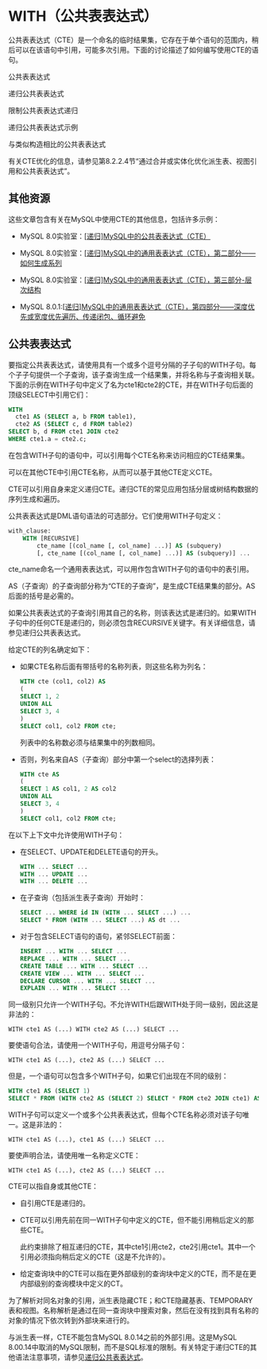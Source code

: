 # WITH（公共表表达式）

公共表表达式（CTE）是一个命名的临时结果集，它存在于单个语句的范围内，稍后可以在该语句中引用，可能多次引用。下面的讨论描述了如何编写使用CTE的语句。

公共表表达式

递归公共表表达式

限制公共表表达式递归

递归公共表表达式示例

与类似构造相比的公共表表达式

有关CTE优化的信息，请参见第8.2.2.4节“通过合并或实体化优化派生表、视图引用和公共表表达式”。

## 其他资源

这些文章包含有关在MySQL中使用CTE的其他信息，包括许多示例：

- MySQL 8.0实验室：[[递归]MySQL中的公共表表达式（CTE）](https://dev.mysql.com/blog-archive/mysql-8-0-labs-recursive-common-table-expressions-in-mysql-ctes/)

- MySQL 8.0实验室：[[递归]MySQL中的通用表表达式（CTE），第二部分——如何生成系列](https://dev.mysql.com/blog-archive/mysql-8-0-labs-recursive-common-table-expressions-in-mysql-ctes-part-two-how-to-generate-series/)

- MySQL 8.0实验室：[[递归]MySQL中的通用表表达式（CTE），第三部分-层次结构](https://dev.mysql.com/blog-archive/mysql-8-0-labs-recursive-common-table-expressions-in-mysql-ctes-part-three-hierarchies/)

- MySQL 8.0.1:[[递归]MySQL中的通用表表达式（CTE），第四部分——深度优先或宽度优先遍历、传递闭包、循环避免](https://dev.mysql.com/blog-archive/mysql-8-0-1-recursive-common-table-expressions-in-mysql-ctes-part-four-depth-first-or-breadth-first-traversal-transitive-closure-cycle-avoidance/)

## 公共表表达式

要指定公共表表达式，请使用具有一个或多个逗号分隔的子子句的WITH子句。每个子子句提供一个子查询，该子查询生成一个结果集，并将名称与子查询相关联。下面的示例在WITH子句中定义了名为cte1和cte2的CTE，并在WITH子句后面的顶级SELECT中引用它们：

```sql
WITH
  cte1 AS (SELECT a, b FROM table1),
  cte2 AS (SELECT c, d FROM table2)
SELECT b, d FROM cte1 JOIN cte2
WHERE cte1.a = cte2.c;
```

在包含WITH子句的语句中，可以引用每个CTE名称来访问相应的CTE结果集。

可以在其他CTE中引用CTE名称，从而可以基于其他CTE定义CTE。

CTE可以引用自身来定义递归CTE。递归CTE的常见应用包括分层或树结构数据的序列生成和遍历。

公共表表达式是DML语句语法的可选部分。它们使用WITH子句定义：

```sql
with_clause:
    WITH [RECURSIVE]
        cte_name [(col_name [, col_name] ...)] AS (subquery)
        [, cte_name [(col_name [, col_name] ...)] AS (subquery)] ...
```

cte_name命名一个通用表表达式，可以用作包含WITH子句的语句中的表引用。

AS（子查询）的子查询部分称为“CTE的子查询”，是生成CTE结果集的部分。AS后面的括号是必需的。

如果公共表表达式的子查询引用其自己的名称，则该表达式是递归的。如果WITH子句中的任何CTE是递归的，则必须包含RECURSIVE关键字。有关详细信息，请参见递归公共表表达式。

给定CTE的列名确定如下：

- 如果CTE名称后面有带括号的名称列表，则这些名称为列名：

    ```sql
    WITH cte (col1, col2) AS
    (
    SELECT 1, 2
    UNION ALL
    SELECT 3, 4
    )
    SELECT col1, col2 FROM cte;
    ```

  列表中的名称数必须与结果集中的列数相同。

- 否则，列名来自AS（子查询）部分中第一个select的选择列表：

    ```sql
    WITH cte AS
    (
    SELECT 1 AS col1, 2 AS col2
    UNION ALL
    SELECT 3, 4
    )
    SELECT col1, col2 FROM cte;
    ```

在以下上下文中允许使用WITH子句：

- 在SELECT、UPDATE和DELETE语句的开头。

    ```sql
    WITH ... SELECT ...
    WITH ... UPDATE ...
    WITH ... DELETE ...
    ```

- 在子查询（包括派生表子查询）开始时：

    ```sql
    SELECT ... WHERE id IN (WITH ... SELECT ...) ...
    SELECT * FROM (WITH ... SELECT ...) AS dt ...
    ```

- 对于包含SELECT语句的语句，紧邻SELECT前面：

    ```sql
    INSERT ... WITH ... SELECT ...
    REPLACE ... WITH ... SELECT ...
    CREATE TABLE ... WITH ... SELECT ...
    CREATE VIEW ... WITH ... SELECT ...
    DECLARE CURSOR ... WITH ... SELECT ...
    EXPLAIN ... WITH ... SELECT ...
    ```

同一级别只允许一个WITH子句。不允许WITH后跟WITH处于同一级别，因此这是非法的：

`WITH cte1 AS (...) WITH cte2 AS (...) SELECT ...`

要使语句合法，请使用一个WITH子句，用逗号分隔子句：

`WITH cte1 AS (...), cte2 AS (...) SELECT ...`

但是，一个语句可以包含多个WITH子句，如果它们出现在不同的级别：

```sql
WITH cte1 AS (SELECT 1)
SELECT * FROM (WITH cte2 AS (SELECT 2) SELECT * FROM cte2 JOIN cte1) AS dt;
```

WITH子句可以定义一个或多个公共表表达式，但每个CTE名称必须对该子句唯一。这是非法的：

`WITH cte1 AS (...), cte1 AS (...) SELECT ...`

要使声明合法，请使用唯一名称定义CTE：

`WITH cte1 AS (...), cte2 AS (...) SELECT ...`

CTE可以指自身或其他CTE：

- 自引用CTE是递归的。

- CTE可以引用先前在同一WITH子句中定义的CTE，但不能引用稍后定义的那些CTE。

  此约束排除了相互递归的CTE，其中cte1引用cte2，cte2引用cte1。其中一个引用必须指向稍后定义的CTE（这是不允许的）。

- 给定查询块中的CTE可以指在更外部级别的查询块中定义的CTE，而不是在更内部级别的查询模块中定义的CT。

为了解析对同名对象的引用，派生表隐藏CTE；和CTE隐藏基表、TEMPORARY表和视图。名称解析是通过在同一查询块中搜索对象，然后在没有找到具有名称的对象的情况下依次转到外部块来进行的。

与派生表一样，CTE不能包含MySQL 8.0.14之前的外部引用。这是MySQL 8.00.14中取消的MySQL限制，而不是SQL标准的限制。有关特定于递归CTE的其他语法注意事项，请参见[递归公共表表达式](https://dev.mysql.com/doc/refman/8.0/en/with.html#common-table-expressions-recursive)。
